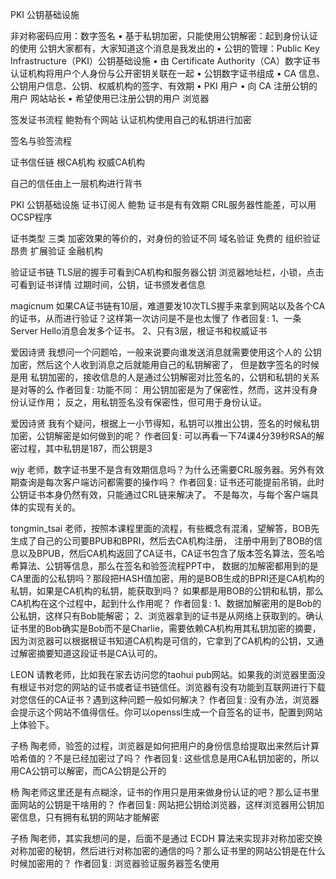 PKI 公钥基础设施

非对称密码应用：数字签名
• 基于私钥加密，只能使用公钥解密：起到身份认证的使用    公钥大家都有，大家知道这个消息是我发出的
• 公钥的管理：Public Key Infrastructure（PKI）公钥基础设施
  • 由 Certificate Authority（CA）数字证书认证机构将用户个人身份与公开密钥关联在一起
  • 公钥数字证书组成
     • CA 信息、公钥用户信息、公钥、权威机构的签字、有效期
   • PKI 用户
     • 向 CA 注册公钥的用户    网站站长
     • 希望使用已注册公钥的用户   浏览器


签发证书流程
  鲍勃有个网站
  认证机构使用自己的私钥进行加密

签名与验签流程



证书信任链
  根CA机构
  权威CA机构

  自己的信任由上一层机构进行背书


PKI 公钥基础设施
   证书订阅人  鲍勃
   证书是有有效期
   CRL服务器性能差，可以用OCSP程序


证书类型  三类    加密效果的等价的，对身份的验证不同
 域名验证    免费的
 组织验证    昂贵
 扩展验证    金融机构


验证证书链  TLS层的握手可看到CA机构和服务器公钥
   浏览器地址栏，小锁，点击可看到证书详情  过期时间，公钥，证书颁发者信息







magicnum
如果CA证书链有10层，难道要发10次TLS握手来拿到网站以及各个CA的证书，从而进行验证？这样第一次访问是不是也太慢了
作者回复: 1、一条Server Hello消息会发多个证书。
2、只有3层，根证书和权威证书


爱因诗贤
我想问一个问题哈，一般来说要向谁发送消息就需要使用这个人的 公钥加密，然后这个人收到消息之后就能用自己的私钥解密了，
  但是数字签名的时候是用 私钥加密的，接收信息的人是通过公钥解密对比签名的，公钥和私钥的关系是对等的么
作者回复: 功能不同：
用公钥加密是为了保密性，然而，这并没有身份认证作用；
反之，用私钥签名没有保密性，但可用于身份认证。


爱因诗贤
我有个疑问，根据上一小节得知，私钥可以推出公钥，签名的时候私钥加密，公钥解密是如何做到的呢？
作者回复: 可以再看一下74课4分39秒RSA的解密过程，其中私钥是187，而公钥是3


wjy
老师，数字证书里不是含有效期信息吗？为什么还需要CRL服务器。另外有效期查询是每次客户端访问都需要的操作吗？
作者回复: 证书还可能提前吊销，此时公钥证书本身仍然有效，只能通过CRL链来解决了。
   不是每次，与每个客户端具体的实现有关的。


tongmin_tsai
老师，按照本课程里面的流程，有些概念有混淆，望解答，BOB先生成了自己的公司要BPUB和BPRI，然后去CA机构注册，
注册中用到了BOB的信息以及BPUB，然后CA机构返回了CA证书，CA证书包含了版本签名算法，签名哈希算法、公钥等信息，那么在签名和验签流程PPT中，
数据的加解密都用到的是CA里面的公私钥吗？那段把HASH值加密，用的是BOB生成的BPRI还是CA机构的私钥，如果是CA机构的私钥，能获取到吗？
如果都是用BOB的公钥和私钥，那么CA机构在这个过程中，起到什么作用呢？
作者回复: 1、数据加解密用的是Bob的公私钥，这样只有Bob能解密；
2、浏览器拿到的证书是从网络上获取到的。确认证书里的Bob确实是Bob而不是Charlie，需要依赖CA机构用其私钥加密的摘要，
因为浏览器可以根据根证书知道CA机构是可信的，它拿到了CA机构的公钥，又通过解密摘要知道这段证书是CA认可的。


LEON
请教老师，比如我在家去访问您的taohui pub网站。如果我的浏览器里面没有根证书对您的网站的证书或者证书链信任。浏览器有没有功能到互联网进行下载对您信任的CA证书？遇到这种问题一般如何解决？
作者回复: 没有办法，浏览器会提示这个网站不值得信任。你可以openssl生成一个自签名的证书，配置到网站上体验下。

子杨
陶老师，验签的过程，浏览器是如何把用户的身份信息给提取出来然后计算哈希值的？不是已经加密过了吗？
作者回复: 这些信息是用CA私钥加密的，所以用CA公钥可以解密，而CA公钥是公开的

杨
陶老师这里还是有点糊涂，证书的作用只是用来做身份认证的吧？那么证书里面网站的公钥是干啥用的？
作者回复: 网站把公钥给浏览器，这样浏览器用公钥加密信息，只有拥有私钥的网站才能解密

子杨
陶老师，其实我想问的是，后面不是通过 ECDH 算法来实现非对称加密交换对称加密的秘钥，然后进行对称加密的通信的吗？那么证书里的网站公钥是在什么时候加密用的？
作者回复: 浏览器验证服务器签名使用
